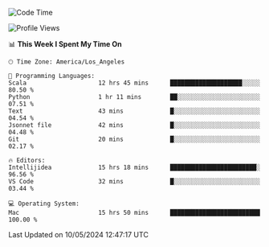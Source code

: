 <!--START_SECTION:waka-->
![Code Time](http://img.shields.io/badge/Code%20Time-986%20hrs%2048%20mins-blue)

![Profile Views](http://img.shields.io/badge/Profile%20Views-0-blue)

📊 **This Week I Spent My Time On** 

```text
🕑︎ Time Zone: America/Los_Angeles

💬 Programming Languages: 
Scala                    12 hrs 45 mins      ████████████████████░░░░░   80.50 % 
Python                   1 hr 11 mins        ██░░░░░░░░░░░░░░░░░░░░░░░   07.51 % 
Text                     43 mins             █░░░░░░░░░░░░░░░░░░░░░░░░   04.54 % 
Jsonnet file             42 mins             █░░░░░░░░░░░░░░░░░░░░░░░░   04.48 % 
Git                      20 mins             █░░░░░░░░░░░░░░░░░░░░░░░░   02.17 % 

🔥 Editors: 
Intellijidea             15 hrs 18 mins      ████████████████████████░   96.56 % 
VS Code                  32 mins             █░░░░░░░░░░░░░░░░░░░░░░░░   03.44 % 

💻 Operating System: 
Mac                      15 hrs 50 mins      █████████████████████████   100.00 % 
```


 Last Updated on 10/05/2024 12:47:17 UTC
<!--END_SECTION:waka-->
